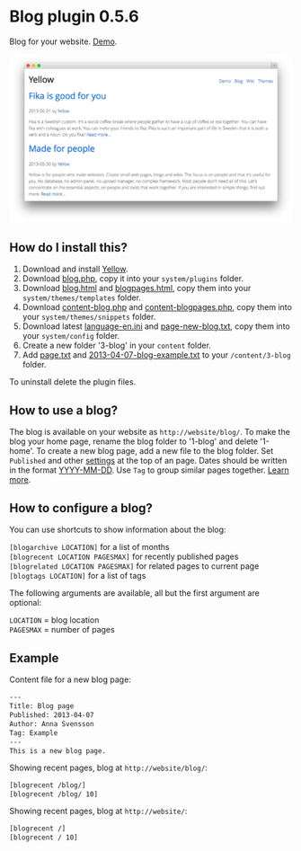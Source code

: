 Blog plugin 0.5.6
=================
Blog for your website. [Demo](http://demo.datenstrom.se/blog/).

[![Screenshot](blog-plugin.jpg?raw=true)](http://demo.datenstrom.se/blog/)

How do I install this?
----------------------
1. Download and install [Yellow](https://github.com/datenstrom/yellow/).  
2. Download [blog.php](blog.php?raw=true), copy it into your `system/plugins` folder.  
3. Download [blog.html](blog.html?raw=true) and [blogpages.html](blogpages.html?raw=true), copy them into your `system/themes/templates` folder.  
4. Download [content-blog.php](content-blog.php?raw=true) and [content-blogpages.php](content-blogpages.php?raw=true), copy them into your `system/themes/snippets` folder.  
5. Download latest [language-en.ini](https://github.com/datenstrom/yellow-extensions/blob/master/languages/english/language-en.ini?raw=true) and [page-new-blog.txt](page-new-blog.txt?raw=true), copy them into your `system/config` folder.
6. Create a new folder '3-blog' in your `content` folder.
7. Add [page.txt](page.txt?raw=true) and [2013-04-07-blog-example.txt](2013-04-07-blog-example.txt?raw=true) to your `/content/3-blog` folder.

To uninstall delete the plugin files.

How to use a blog?
------------------
The blog is available on your website as `http://website/blog/`. To make the blog your home page, rename the blog folder to '1-blog' and delete '1-home'. To create a new blog page, add a new file to the blog folder. Set `Published` and other [settings](https://github.com/datenstrom/yellow/wiki/Yellow-API#meta-data) at the top of an page. Dates should be written in the format [YYYY-MM-DD](https://github.com/datenstrom/yellow/wiki/Yellow-API#dates). Use `Tag` to group similar pages together. [Learn more](https://github.com/datenstrom/yellow/blog/How-to-make-a-blog).

How to configure a blog?
------------------------
You can use shortcuts to show information about the blog:

`[blogarchive LOCATION]` for a list of months  
`[blogrecent LOCATION PAGESMAX]` for recently published pages  
`[blogrelated LOCATION PAGESMAX]` for related pages to current page  
`[blogtags LOCATION]` for a list of tags  

The following arguments are available, all but the first argument are optional:

`LOCATION` = blog location  
`PAGESMAX` = number of pages  

Example
-------
Content file for a new blog page:

    ---
    Title: Blog page
    Published: 2013-04-07
    Author: Anna Svensson
    Tag: Example
    ---
    This is a new blog page.

Showing recent pages, blog at `http://website/blog/`:

    [blogrecent /blog/]
    [blogrecent /blog/ 10]

Showing recent pages, blog at `http://website/`:

    [blogrecent /]
    [blogrecent / 10]